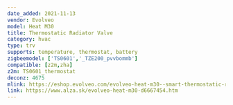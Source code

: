 ```yaml
---
date_added: 2021-11-13
vendor: Evolveo
model: Heat M30
title: Thermostatic Radiator Valve 
category: hvac
type: trv
supports: temperature, thermostat, battery
zigbeemodel: ['TS0601','_TZE200_pvvbommb']
compatible: [z2m,zha]
z2m: TS0601_thermostat
deconz: 4675
mlink: https://eshop.evolveo.com/evolveo-heat-m30--smart-thermostatic-radiator-valve-2/
link: https://www.alza.sk/evolveo-heat-m30-d6667454.htm
---
```

